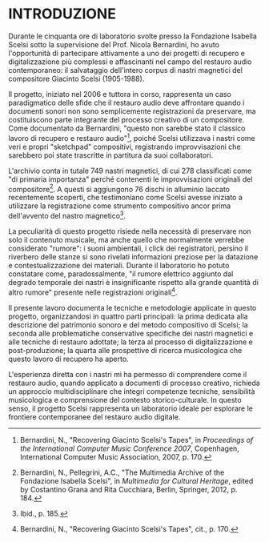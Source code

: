 # **INTRODUZIONE**

Durante le cinquanta ore di laboratorio svolte presso la Fondazione Isabella Scelsi sotto la supervisione del Prof. Nicola Bernardini, ho avuto l'opportunità di partecipare attivamente a uno dei progetti di recupero e digitalizzazione più complessi e affascinanti nel campo del restauro audio contemporaneo: il salvataggio dell'intero corpus di nastri magnetici del compositore Giacinto Scelsi (1905-1988).

Il progetto, iniziato nel 2006 e tuttora in corso, rappresenta un caso paradigmatico delle sfide che il restauro audio deve affrontare quando i documenti sonori non sono semplicemente registrazioni da preservare, ma costituiscono parte integrante del processo creativo di un compositore. Come documentato da Bernardini, "questo non sarebbe stato il classico lavoro di recupero e restauro audio"[^1], poiché Scelsi utilizzava i nastri come veri e propri "sketchpad" compositivi, registrando improvvisazioni che sarebbero poi state trascritte in partitura da suoi collaboratori.

L'archivio conta in tutale 749 nastri magnetici, di cui 278 classificati come "di primaria importanza" perché contenenti le improvvisazioni originali del compositore[^2]. A questi si aggiungono 76 dischi in alluminio laccato recentemente scoperti, che testimoniano come Scelsi avesse iniziato a utilizzare la registrazione come strumento compositivo ancor prima dell'avvento del nastro magnetico[^3].

La peculiarità di questo progetto risiede nella necessità di preservare non solo il contenuto musicale, ma anche quello che normalmente verrebbe considerato "rumore": i suoni ambientali, i click dei registratori, persino il riverbero delle stanze si sono rivelati informazioni preziose per la datazione e contestualizzazione dei materiali. Durante il laboratorio ho potuto constatare come, paradossalmente, "il rumore elettrico aggiunto dal degrado temporale dei nastri è insignificante rispetto alla grande quantità di altro rumore" presente nelle registrazioni originali[^4].

Il presente lavoro documenta le tecniche e metodologie applicate in questo progetto, organizzandosi in quattro parti principali: la prima dedicata alla descrizione del patrimonio sonoro e del metodo compositivo di Scelsi; la seconda alle problematiche conservative specifiche dei nastri magnetici e alle tecniche di restauro adottate; la terza al processo di digitalizzazione e post-produzione; la quarta alle prospettive di ricerca musicologica che questo lavoro di recupero ha aperto.

L'esperienza diretta con i nastri mi ha permesso di comprendere come il restauro audio, quando applicato a documenti di processo creativo, richieda un approccio multidisciplinare che integri competenze tecniche, sensibilità musicologica e comprensione del contesto storico-culturale. In questo senso, il progetto Scelsi rappresenta un laboratorio ideale per esplorare le frontiere contemporanee del restauro audio digitale.

[^1]: Bernardini, N., "Recovering Giacinto Scelsi's Tapes", in *Proceedings of the International Computer Music Conference 2007*, Copenhagen, International Computer Music Association, 2007, p. 170.

[^2]: Bernardini, N., Pellegrini, A.C., "The Multimedia Archive of the Fondazione Isabella Scelsi", in *Multimedia for Cultural Heritage*, edited by Costantino Grana and Rita Cucchiara, Berlin, Springer, 2012, p. 184.

[^3]: Ibid., p. 185.

[^4]: Bernardini, N., "Recovering Giacinto Scelsi's Tapes", cit., p. 170.